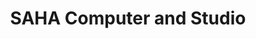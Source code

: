 ---
title: "SAHA Computer and Studio"
url: /yashwant-nagar/saha-computer-and-studio/
shop: copyshop
---